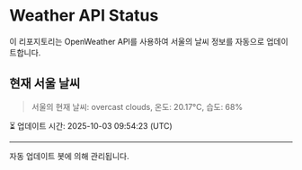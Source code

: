 
# Weather API Status

이 리포지토리는 OpenWeather API를 사용하여 서울의 날씨 정보를 자동으로 업데이트합니다.

## 현재 서울 날씨
> 서울의 현재 날씨: overcast clouds, 온도: 20.17°C, 습도: 68%

⏳ 업데이트 시간: 2025-10-03 09:54:23 (UTC)

---
자동 업데이트 봇에 의해 관리됩니다.
